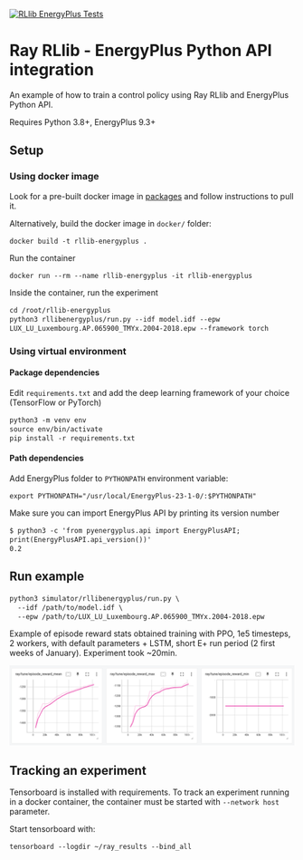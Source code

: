 [![RLlib EnergyPlus Tests](https://github.com/airboxlab/rllib-energyplus/actions/workflows/tests.yml/badge.svg)](https://github.com/airboxlab/rllib-energyplus/actions/workflows/tests.yml)

# Ray RLlib - EnergyPlus Python API integration

An example of how to train a control policy using Ray RLlib and EnergyPlus Python API.

Requires Python 3.8+, EnergyPlus 9.3+

## Setup

### Using docker image

Look for a pre-built docker image in [packages](https://github.com/airboxlab/rllib-energyplus/pkgs/container/rllib-energyplus) and follow instructions to pull it.

Alternatively, build the docker image in `docker/` folder:

```shell
docker build -t rllib-energyplus .
```

Run the container

```shell
docker run --rm --name rllib-energyplus -it rllib-energyplus
```

Inside the container, run the experiment

```shell
cd /root/rllib-energyplus
python3 rllibenergyplus/run.py --idf model.idf --epw LUX_LU_Luxembourg.AP.065900_TMYx.2004-2018.epw --framework torch
```

### Using virtual environment

#### Package dependencies

Edit `requirements.txt` and add the deep learning framework of your choice (TensorFlow or PyTorch)

```shell
python3 -m venv env
source env/bin/activate
pip install -r requirements.txt
```

#### Path dependencies

Add EnergyPlus folder to `PYTHONPATH` environment variable:

```shell
export PYTHONPATH="/usr/local/EnergyPlus-23-1-0/:$PYTHONPATH"
```

Make sure you can import EnergyPlus API by printing its version number

```shell
$ python3 -c 'from pyenergyplus.api import EnergyPlusAPI; print(EnergyPlusAPI.api_version())'
0.2
```

## Run example

```shell
python3 simulator/rllibenergyplus/run.py \
  --idf /path/to/model.idf \
  --epw /path/to/LUX_LU_Luxembourg.AP.065900_TMYx.2004-2018.epw
```

Example of episode reward stats obtained training with PPO, 1e5 timesteps, 2 workers, with default parameters + LSTM, short E+ run period (2 first weeks of January).
Experiment took ~20min.

![PPO stats](simulator_env/images/ppo_untuned.png 'PPO training - Single AHU model')

## Tracking an experiment

Tensorboard is installed with requirements.
To track an experiment running in a docker container, the container must be started with `--network host` parameter.

Start tensorboard with:

```shell
tensorboard --logdir ~/ray_results --bind_all
```
